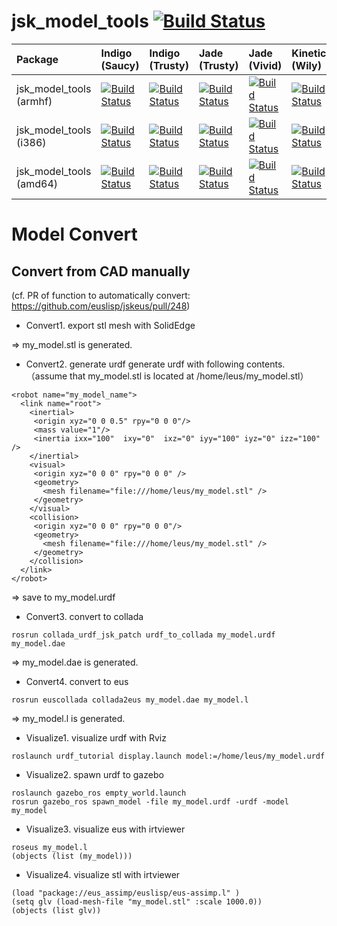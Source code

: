 jsk_model_tools [![Build Status](https://travis-ci.org/jsk-ros-pkg/jsk_model_tools.png?branch=master)](https://travis-ci.org/jsk-ros-pkg/jsk_model_tools)
===============

| Package                 | Indigo (Saucy)                                                                                                                                                                                         | Indigo (Trusty)                                                                                                                                                                                          | Jade (Trusty)                                                                                                                                                                                            | Jade (Vivid)                                                                                                                                                                                           | Kinetic (Wily)                                                                                                                                                                                       | Kinetic (Xenial)                                                                                                                                                                                           |
|:------------------------|:-------------------------------------------------------------------------------------------------------------------------------------------------------------------------------------------------------|:---------------------------------------------------------------------------------------------------------------------------------------------------------------------------------------------------------|:---------------------------------------------------------------------------------------------------------------------------------------------------------------------------------------------------------|:-------------------------------------------------------------------------------------------------------------------------------------------------------------------------------------------------------|:-----------------------------------------------------------------------------------------------------------------------------------------------------------------------------------------------------|:-----------------------------------------------------------------------------------------------------------------------------------------------------------------------------------------------------------|
| jsk_model_tools (armhf) | [![Build Status](http://build.ros.org/job/Ibin_arm_uShf__jsk_model_tools__ubuntu_saucy_armhf__binary/badge/icon)](http://build.ros.org/job/Ibin_arm_uShf__jsk_model_tools__ubuntu_saucy_armhf__binary) | [![Build Status](http://build.ros.org/job/Ibin_arm_uThf__jsk_model_tools__ubuntu_trusty_armhf__binary/badge/icon)](http://build.ros.org/job/Ibin_arm_uThf__jsk_model_tools__ubuntu_trusty_armhf__binary) | [![Build Status](http://build.ros.org/job/Jbin_arm_uThf__jsk_model_tools__ubuntu_trusty_armhf__binary/badge/icon)](http://build.ros.org/job/Jbin_arm_uThf__jsk_model_tools__ubuntu_trusty_armhf__binary) | [![Build Status](http://build.ros.org/job/Jbin_arm_uVhf__jsk_model_tools__ubuntu_vivid_armhf__binary/badge/icon)](http://build.ros.org/job/Jbin_arm_uVhf__jsk_model_tools__ubuntu_vivid_armhf__binary) | [![Build Status](http://build.ros.org/job/Kbin_arm_uWhf__jsk_model_tools__ubuntu_wily_armhf__binary/badge/icon)](http://build.ros.org/job/Kbin_arm_uWhf__jsk_model_tools__ubuntu_wily_armhf__binary) | [![Build Status](http://build.ros.org/job/Kbin_uxhf_uXhf__jsk_model_tools__ubuntu_xenial_armhf__binary/badge/icon)](http://build.ros.org/job/Kbin_uxhf_uXhf__jsk_model_tools__ubuntu_xenial_armhf__binary) |
| jsk_model_tools (i386)  | [![Build Status](http://build.ros.org/job/Ibin_uS32__jsk_model_tools__ubuntu_saucy_i386__binary/badge/icon)](http://build.ros.org/job/Ibin_uS32__jsk_model_tools__ubuntu_saucy_i386__binary)           | [![Build Status](http://build.ros.org/job/Ibin_uT32__jsk_model_tools__ubuntu_trusty_i386__binary/badge/icon)](http://build.ros.org/job/Ibin_uT32__jsk_model_tools__ubuntu_trusty_i386__binary)           | [![Build Status](http://build.ros.org/job/Jbin_uT32__jsk_model_tools__ubuntu_trusty_i386__binary/badge/icon)](http://build.ros.org/job/Jbin_uT32__jsk_model_tools__ubuntu_trusty_i386__binary)           | [![Build Status](http://build.ros.org/job/Jbin_uV32__jsk_model_tools__ubuntu_vivid_i386__binary/badge/icon)](http://build.ros.org/job/Jbin_uV32__jsk_model_tools__ubuntu_vivid_i386__binary)           | [![Build Status](http://build.ros.org/job/Kbin_uW32__jsk_model_tools__ubuntu_wily_i386__binary/badge/icon)](http://build.ros.org/job/Kbin_uW32__jsk_model_tools__ubuntu_wily_i386__binary)           | [![Build Status](http://build.ros.org/job/Kbin_uX32__jsk_model_tools__ubuntu_xenial_i386__binary/badge/icon)](http://build.ros.org/job/Kbin_uX32__jsk_model_tools__ubuntu_xenial_i386__binary)             |
| jsk_model_tools (amd64) | [![Build Status](http://build.ros.org/job/Ibin_uS64__jsk_model_tools__ubuntu_saucy_amd64__binary/badge/icon)](http://build.ros.org/job/Ibin_uS64__jsk_model_tools__ubuntu_saucy_amd64__binary)         | [![Build Status](http://build.ros.org/job/Ibin_uT64__jsk_model_tools__ubuntu_trusty_amd64__binary/badge/icon)](http://build.ros.org/job/Ibin_uT64__jsk_model_tools__ubuntu_trusty_amd64__binary)         | [![Build Status](http://build.ros.org/job/Jbin_uT64__jsk_model_tools__ubuntu_trusty_amd64__binary/badge/icon)](http://build.ros.org/job/Jbin_uT64__jsk_model_tools__ubuntu_trusty_amd64__binary)         | [![Build Status](http://build.ros.org/job/Jbin_uV64__jsk_model_tools__ubuntu_vivid_amd64__binary/badge/icon)](http://build.ros.org/job/Jbin_uV64__jsk_model_tools__ubuntu_vivid_amd64__binary)         | [![Build Status](http://build.ros.org/job/Kbin_uW64__jsk_model_tools__ubuntu_wily_amd64__binary/badge/icon)](http://build.ros.org/job/Kbin_uW64__jsk_model_tools__ubuntu_wily_amd64__binary)         | [![Build Status](http://build.ros.org/job/Kbin_uX64__jsk_model_tools__ubuntu_xenial_amd64__binary/badge/icon)](http://build.ros.org/job/Kbin_uX64__jsk_model_tools__ubuntu_xenial_amd64__binary)           |

# Model Convert

## Convert from CAD manually
(cf. PR of function to automatically convert: https://github.com/euslisp/jskeus/pull/248)

- Convert1. export stl mesh with SolidEdge

=> my_model.stl is generated.

- Convert2. generate urdf
generate urdf with following contents.
（assume that my_model.stl is located at /home/leus/my_model.stl）
```
<robot name="my_model_name">
  <link name="root">
    <inertial>
     <origin xyz="0 0 0.5" rpy="0 0 0"/>
     <mass value="1"/>
     <inertia ixx="100"  ixy="0"  ixz="0" iyy="100" iyz="0" izz="100" />
    </inertial>
    <visual>
     <origin xyz="0 0 0" rpy="0 0 0" />
     <geometry>
       <mesh filename="file:///home/leus/my_model.stl" />
     </geometry>
    </visual>
    <collision>
     <origin xyz="0 0 0" rpy="0 0 0"/>
     <geometry>
       <mesh filename="file:///home/leus/my_model.stl" />
     </geometry>
    </collision>
  </link>
</robot>
```
=> save to my_model.urdf

- Convert3. convert to collada
```
rosrun collada_urdf_jsk_patch urdf_to_collada my_model.urdf my_model.dae
```
=> my_model.dae is generated.

- Convert4. convert to eus
```
rosrun euscollada collada2eus my_model.dae my_model.l
```
=> my_model.l is generated.

- Visualize1. visualize urdf with Rviz
```
roslaunch urdf_tutorial display.launch model:=/home/leus/my_model.urdf
```

- Visualize2. spawn urdf to gazebo
```
roslaunch gazebo_ros empty_world.launch
rosrun gazebo_ros spawn_model -file my_model.urdf -urdf -model my_model
```

- Visualize3. visualize eus with irtviewer
```
roseus my_model.l
(objects (list (my_model)))
```

- Visualize4. visualize stl with irtviewer
```
(load "package://eus_assimp/euslisp/eus-assimp.l" )
(setq glv (load-mesh-file "my_model.stl" :scale 1000.0))
(objects (list glv))
```
